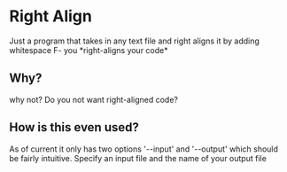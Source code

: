 # Right Align

Just a program that takes in any text file and right aligns it by adding whitespace
F- you \*right-aligns your code*

## Why?

why not? Do you not want right-aligned code?

## How is this even used?

As of current it only has two options '--input' and '--output' which should be fairly intuitive. Specify an input file and the name of your output file
